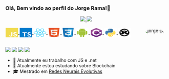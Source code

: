 ### Olá, Bem vindo ao perfil do Jorge Rama!👋

<div align="center">
  <a href="https://github.com/mandoju">
  <img height="180em" src="https://github-readme-stats.vercel.app/api?username=mandoju&show_icons=true&theme=synthwave&include_all_commits=true&count_private=true"/>
  <img height="180em" src="https://github-readme-stats.vercel.app/api/top-langs/?username=mandoju&layout=compact&langs_count=7&theme=synthwave"/>
</div>
<div style="display: inline_block"><br>
  <img align="center" alt="Jorge-Js" height="30" width="40" src="https://raw.githubusercontent.com/devicons/devicon/master/icons/javascript/javascript-plain.svg">
  <img align="center" alt="Jorge-Ts" height="30" width="40" src="https://raw.githubusercontent.com/devicons/devicon/master/icons/typescript/typescript-plain.svg">
  <img align="center" alt="Jorge-React" height="30" width="40" src="https://raw.githubusercontent.com/devicons/devicon/master/icons/react/react-original.svg">
  <img align="center" alt="Jorge-HTML" height="30" width="40" src="https://raw.githubusercontent.com/devicons/devicon/master/icons/html5/html5-original.svg">
  <img align="center" alt="Jorge-CSS" height="30" width="40" src="https://raw.githubusercontent.com/devicons/devicon/master/icons/css3/css3-original.svg">
  <img align="center" alt="Jorge-Js" height="30" width="40" src="https://raw.githubusercontent.com/devicons/devicon/master/icons/android/android-plain.svg">
  <img align="center" alt="Jorge-Csharp" height="30" width="40" src="https://raw.githubusercontent.com/devicons/devicon/master/icons/csharp/csharp-original.svg">
  <img align="center" alt="Jorge-Python" height="30" width="40" src="https://raw.githubusercontent.com/devicons/devicon/master/icons/python/python-original.svg">
  <img align="center" alt="Jorge-Rust" height="30" width="40" src="https://raw.githubusercontent.com/devicons/devicon/master/icons/rust/rust-plain.svg">
  <img align="right" alt="jorge-pic" height="150" style="border-radius:50px;" src="https://media2.giphy.com/media/HnKSuvC39SdOM/giphy.gif?cid=ecf05e477xuonp7u63zo40zpeab8b67wf8x4t390lzymy02m&rid=giphy.gif&ct=g">
 
</div>
  
  ##
 
<div> 
  <a href="https://www.youtube.com/user/mandoju1" target="_blank"><img src="https://img.shields.io/badge/YouTube-FF0000?style=for-the-badge&logo=youtube&logoColor=white" target="_blank"></a>
  <a href="https://instagram.com/mandoju" target="_blank"><img src="https://img.shields.io/badge/-Instagram-%23E4405F?style=for-the-badge&logo=instagram&logoColor=white" target="_blank"></a>
 	<a href="https://www.twitch.tv/gotenkiz" target="_blank"><img src="https://img.shields.io/badge/Twitch-9146FF?style=for-the-badge&logo=twitch&logoColor=white" target="_blank"></a>
  <a href="https://www.linkedin.com/in/jorge-rama-krsna-mandoju-29805797/" target="_blank"><img src="https://img.shields.io/badge/-LinkedIn-%230077B5?style=for-the-badge&logo=linkedin&logoColor=white" target="_blank"></a> 
 
</div>
  
  
- 🔭 Atualmente eu trabalho com JS e .net
- 🌱 Atualmente estou estudando sobre Blockchain
- 🎓 Mestrado em [Redes Neurais Evolutivas](https://cos.ufrj.br/uploadfile/publicacao/2932.pdf)  
<!-- - 💬 Ask me about ...
- 📫 How to reach me: ...
- 😄 Pronouns: ...
- ⚡ Fun fact: ... -->
